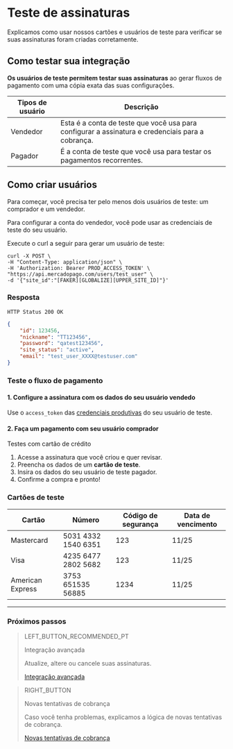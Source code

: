 # Teste de assinaturas

Explicamos como usar nossos cartões e usuários de teste para verificar se suas assinaturas foram criadas corretamente.


## Como testar sua integração

**Os usuários de teste permitem testar suas assinaturas** ao gerar fluxos de pagamento com uma cópia exata das suas configurações.

Tipos de usuário | Descrição  
--- |	--- 
Vendedor | Esta é a conta de teste que você usa para configurar a assinatura e credenciais para a cobrança.
Pagador |  É a conta de teste que você usa para testar os pagamentos recorrentes.  

## Como criar usuários

Para começar, você precisa ter pelo menos dois usuários de teste: um comprador e um vendedor.

Para configurar a conta do vendedor, você pode usar as credenciais de teste do seu usuário. 

Execute o curl a seguir para gerar um usuário de teste:

```curl
curl -X POST \
-H "Content-Type: application/json" \
-H 'Authorization: Bearer PROD_ACCESS_TOKEN' \
"https://api.mercadopago.com/users/test_user" \
-d '{"site_id":"[FAKER][GLOBALIZE][UPPER_SITE_ID]"}'
```

### Resposta
`HTTP Status 200 OK`
```json
{
    "id": 123456,
    "nickname": "TT123456",
    "password": "qatest123456",
    "site_status": "active",
    "email": "test_user_XXXX@testuser.com"
}
```

### Teste o fluxo de pagamento

#### 1. Configure a assinatura com os dados do seu usuário vendedo

Use o `access_token` das [credenciais produtivas](https://www.mercadopago[FAKER][URL][DOMAIN]/developers/panel/credentials) do seu usuário de teste. 
<br>

#### 2. Faça um pagamento com seu usuário comprador

Testes com cartão de crédito

1. Acesse a assinatura que você criou e quer revisar.
1. Preencha os dados de um **cartão de teste**.
1. Insira os dados do seu usuário de teste pagador.
1. Confirme a compra e pronto!

### Cartões de teste

| Cartão | Número | Código de segurança | Data de vencimento |
| --- |	--- | --- | --- |
| Mastercard | 5031 4332 1540 6351 | 123 | 11/25 |
| Visa | 4235 6477 2802 5682 | 123 | 11/25 |
| American Express | 3753 651535 56885 | 1234| 11/25 |

------------
### Próximos passos

> LEFT_BUTTON_RECOMMENDED_PT
>
> Integração avançada
>
> Atualize, altere ou cancele suas assinaturas.
>
> [Integração avançada](https://www.mercadopago[FAKER][URL][DOMAIN]/developers/pt/guides/online-payments/subscriptions/advanced-integration)

> RIGHT_BUTTON
>
> Novas tentativas de cobrança
>
> Caso você tenha problemas, explicamos a lógica de novas tentativas de cobrança. 
>
> [Novas tentativas de cobrança](https://www.mercadopago[FAKER][URL][DOMAIN]/developers/pt/guides/online-payments/subscriptions/payment-retry)
